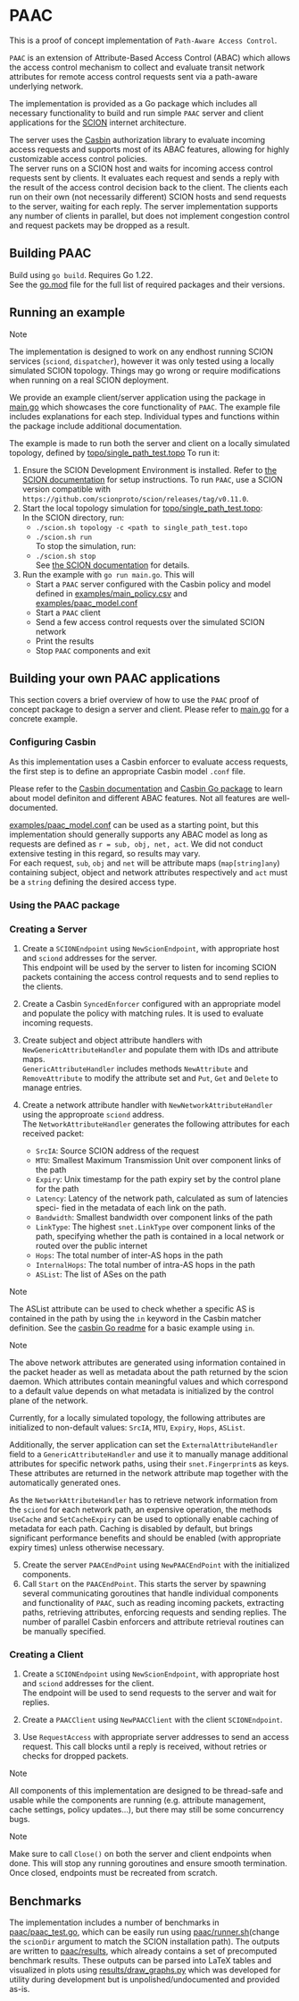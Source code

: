 # PAAC
This is a proof of concept implementation of `Path-Aware Access Control`. 

`PAAC` is an extension of Attribute-Based Access Control (ABAC) which allows the access control mechanism to collect and evaluate transit network attributes for remote access control requests sent via a path-aware underlying network.

The implementation is provided as a Go package which includes all necessary functionality to build and run simple `PAAC` server and client applications for the [SCION](https://github.com/scionproto/scion) internet architecture.

The server uses the [Casbin](https://github.com/casbin/casbin) authorization library to evaluate incoming access requests and supports most of its ABAC features, allowing for highly customizable access control policies.   
The server runs on a SCION host and waits for incoming access control requests sent by clients. It evaluates each request and sends a reply with the result of the access control decision back to the client.
The clients each run on their own (not necessarily different) SCION hosts and send requests to the server, waiting for each reply.
The server implementation supports any number of clients in parallel, but does not implement congestion control and request packets may be dropped as a result.

## Building PAAC
Build using `go build`. 
Requires Go 1.22.   
See the [go.mod](go.mod) file for the full list of required packages and their versions.

## Running an example
> [!NOTE]
> The implementation is designed to work on any endhost running SCION services (`sciond`, `dispatcher`), however it was only tested using a locally simulated SCION topology. Things may go wrong or require modifications when running on a real SCION deployment. 

We provide an example client/server application using the package in [main.go](main.go) which showcases the core functionality of `PAAC`. 
The example file includes explanations for each step. Individual types and functions within the package include additional documentation.

The example is made to run both the server and client on a locally simulated topology, defined by [topo/single_path_test.topo](topo/single_path_test.topo)
To run it:
1. Ensure the SCION Development Environment is installed. Refer to [the SCION documentation](https://docs.scion.org/en/latest/dev/setup.html) for setup instructions. 
To run `PAAC`, use a SCION version compatible with `https://github.com/scionproto/scion/releases/tag/v0.11.0`.
2. Start the local topology simulation for [topo/single_path_test.topo](topo/single_path_test.topo):  
  In the SCION directory, run:
    * `./scion.sh topology -c <path to single_path_test.topo`
    * `./scion.sh run`  
  To stop the simulation, run:  
    * `./scion.sh stop`  
  See [the SCION documentation](https://docs.scion.org/en/latest/dev/run.html) for details.
3. Run the example with `go run main.go`.
   This will 
    * Start a `PAAC` server configured with the Casbin policy and model defined in [examples/main_policy.csv](examples/main_policy.csv) and [examples/paac_model.conf](examples/paac_model.conf)
    * Start a `PAAC` client
    * Send a few access control requests over the simulated SCION network
    * Print the results
    * Stop `PAAC` components and exit


## Building your own PAAC applications
This section covers a brief overview of how to use the `PAAC` proof of concept package to design a server and client. Please refer to [main.go](main.go) for a concrete example.
### Configuring Casbin
As this implementation uses a Casbin enforcer to evaluate access requests, the first step is to define an appropriate Casbin model `.conf` file. 

Please refer to the [Casbin documentation](https://casbin.org/docs/overview) and [Casbin Go package](https://github.com/casbin/casbin) 
to learn about model definiton and different ABAC features. Not all features are well-documented.

[examples/paac_model.conf](examples/paac_model.conf) can be used as a starting point, but this implementation should
generally supports any ABAC model as long as requests are defined as `r = sub, obj, net, act`. 
We did not conduct extensive testing in this regard, so results may vary.   
For each request, `sub`, `obj` and `net` will be attribute maps (`map[string]any`) containing subject, object and network attributes respectively
and `act` must be a `string` defining the desired access type.

### Using the PAAC package
### Creating a Server
1. Create a `SCIONEndpoint` using `NewScionEndpoint`, with appropriate host and `sciond` 
addresses for the server.  
This endpoint will be used by the server to listen for incoming SCION packets containing the access
control requests and to send replies to the clients.

2. Create a Casbin `SyncedEnforcer` configured with an appropriate model and populate the policy with matching rules.
It is used to evaluate incoming requests.

3. Create subject and object attribute handlers with `NewGenericAttributeHandler` and 
populate them with IDs and attribute maps.  
`GenericAttributeHandler` includes methods `NewAttribute` and `RemoveAttribute` to modify the attribute set 
and `Put`, `Get` and `Delete` to manage entries.

4. Create a network attribute handler with `NewNetworkAttributeHandler` using the approproate `sciond` address.  
The `NetworkAttributeHandler` generates the following attributes for each received packet:
    * `SrcIA`: Source SCION address of the request
    * `MTU`: Smallest Maximum Transmission Unit over component links of the path
    * `Expiry`: Unix timestamp for the path expiry set by the control plane for the
    path
    * `Latency`: Latency of the network path, calculated as sum of latencies speci-
    fied in the metadata of each link on the path.
    * `Bandwidth`: Smallest bandwidth over component links of the path
    * `LinkType`: The highest `snet.LinkType` over component links of the path,
    specifying whether the path is contained in a local network or routed over
    the public internet
    * `Hops`: The total number of inter-AS hops in the path
    * `InternalHops`: The total number of intra-AS hops in the path
    * `ASList`: The list of ASes on the path

> [!NOTE]
> The ASList attribute can be used to check whether a specific AS is contained in the path by using the 
> `in` keyword in the Casbin matcher definition. 
> See the [casbin Go readme](https://github.com/casbin/casbin?tab=readme-ov-file#how-it-works) 
> for a basic example using `in`.

> [!NOTE]
> The above network attributes are generated using information contained in the
> packet header as well as metadata about the path returned by the scion daemon.
> Which attributes contain meaningful values and which correspond to a default
> value depends on what metadata is initialized by the control plane of the network.
>
> Currently, for a locally simulated topology, the following attributes are 
> initialized to non-default values: `SrcIA`, `MTU`, `Expiry`, `Hops`, `ASList`.

Additionally, the server application can set the `ExternalAttributeHandler` field to a `GenericAttributeHandler` 
and use it to manually manage additional attributes for specific network paths, using their `snet.Fingerprint`s 
as keys. These attributes are returned in the network attribute map together with the automatically generated ones.   

As the `NetworkAttributeHandler` has to retrieve network information from the `sciond` for each 
network path, an expensive operation, the methods `UseCache` and `SetCacheExpiry` can be used
to optionally enable caching of metadata for each path. Caching is disabled by default, but brings significant 
performance benefits and should be enabled (with appropriate expiry times) unless otherwise necessary.

5. Create the server `PAACEndPoint` using `NewPAACEndPoint` with the initialized components.
6. Call `Start` on the `PAACEndPoint`. This starts the server by spawning 
several communicating goroutines that handle individual components and functionality of `PAAC`, such as reading 
incoming packets, extracting paths, retrieving attributes, enforcing requests and sending replies.
The number of parallel Casbin enforcers and attribute retrieval routines can be manually specified.

### Creating a Client
1. Create a `SCIONEndpoint` using `NewScionEndpoint`, with appropriate host and `sciond` 
addresses for the client.  
The endpoint will be used to send requests to the server and wait for replies.

2. Create a `PAACClient` using `NewPAACClient` with the client `SCIONEndpoint`.

3. Use `RequestAccess` with appropriate server addresses to send an access request. This call blocks until a 
reply is received, without retries or checks for dropped packets.

> [!NOTE]
> All components of this implementation are designed to be thread-safe and 
usable while the components are running (e.g. attribute management, cache settings, policy updates...), 
but there may still be some concurrency bugs.


> [!NOTE]
> Make sure to call `Close()` on both the server and client endpoints when done.
> This will stop any running goroutines and ensure smooth termination.
> Once closed, endpoints must be recreated from scratch.

## Benchmarks
The implementation includes a number of benchmarks in [paac/paac_test.go](paac/paac_test.go), which can be
easily run using [paac/runner.sh](paac/runner.sh)(change the `scionDir` argument to match the SCION installation path). 
The outputs are written to [paac/results](paac/bench_files/results), which already contains a set of precomputed benchmark results.
These outputs can be parsed into LaTeX tables and visualized in plots using [results/draw_graphs.py](paac/bench_files/results/draw_graphs.py) which was developed for 
utility during development but is unpolished/undocumented and provided as-is.
